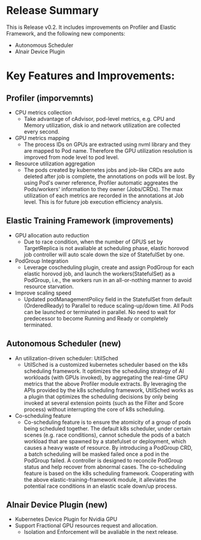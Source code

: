 # Release Summary

This is Release v0.2. It includes improvements on Profiler and Elastic Framework, and the following new components:

- Autonomous Scheduler
- Alnair Device Plugin


# Key Features and Improvements:
## Profiler (imporvemnts)
  - CPU metrics collection
    - Take advantage of cAdvisor, pod-level metrics, e.g. CPU and Memory utilization, disk io and network utilization are collected every second.
  - GPU metrics mapping
    - The process IDs on GPUs are extracted using nvml library and they are mapped to Pod name. Therefore the GPU utilization resolution is improved from node level to pod level.
  - Resource utilization aggregation 
    - The pods created by kubernetes jobs and job-like CRDs are auto deleted after job is complete, the annotations on pods will be lost. By using Pod's owner reference, Profiler automatic aggreates the Pods/workers' information to they owner (Jobs/CRDs). The max utilization of each metrics are recorded in the annotations at Job level. This is for future job execution efficiency analysis. 

## Elastic Training Framework (improvements)
  - GPU allocation auto reduction
    - Due to race condition, when the number of GPUS set by TargetReplica is not avaliable at scheduling phase, elastic horovod job controller will auto scale down the size of StatefulSet by one.
  - PodGroup Integration 
    - Leverage coscheduling plugin, create and assign PodGroup for each elastic horovod job, and launch the workers(StatefulSet) as a PodGroup, i.e., the workers run in an all-or-nothing manner to avoid resource starvation.  
  - Improve scaling speed
    - Updated podManagementPolicy field in the StatefulSet from default (OrderedReady) to Parallel to reduce scaling-up/down time. All Pods can be launched or terminated in parallel. No need to wait for predecessor to become Running and Ready or completely terminated.

## Autonomous Scheduler (new)
  - An utilization-driven scheduler: UtilSched
    - UtilSched is a customized kubernetes scheduler based on the k8s scheduling framework. It optimizes the scheduling strategy of AI workloads (with GPUs invoked), by aggregating the real-time GPU metrics that the above Profiler module extracts. By leveraging the APIs provided by the k8s scheduling framework, UtilSched works as a plugin that optimizes the scheduling decisions by only being invoked at several extension points (such as the Filter and Score process) without interrupting the core of k8s scheduling.
  - Co-scheduling feature
    - Co-scheduling feature is to ensure the atomicity of a group of pods being scheduled together. The default k8s scheduler, under certain scenes (e.g. race conditions), cannot schedule the pods of a batch workload that are spawned by a statefulset or deployment, which causes a heavy waste of resource. By introducing a PodGroup CRD, a batch scheduling will be masked failed once a pod in the PodGroup failed. A controller is designed to reconcile PodGroup status and help recover from abnormal cases. The co-scheduling feature is based on the k8s scheduling framework. Cooperating with the above elastic-training-framework module, it alleviates the potential race conditions in an elastic scale down/up process.
 
## Alnair Device Plugin (new)
  - Kubernetes Device Plugin for Nvidia GPU
  - Support Fractional GPU resources request and allocation. 
    - Isolation and Enforcement will be avaliable in the next release.

